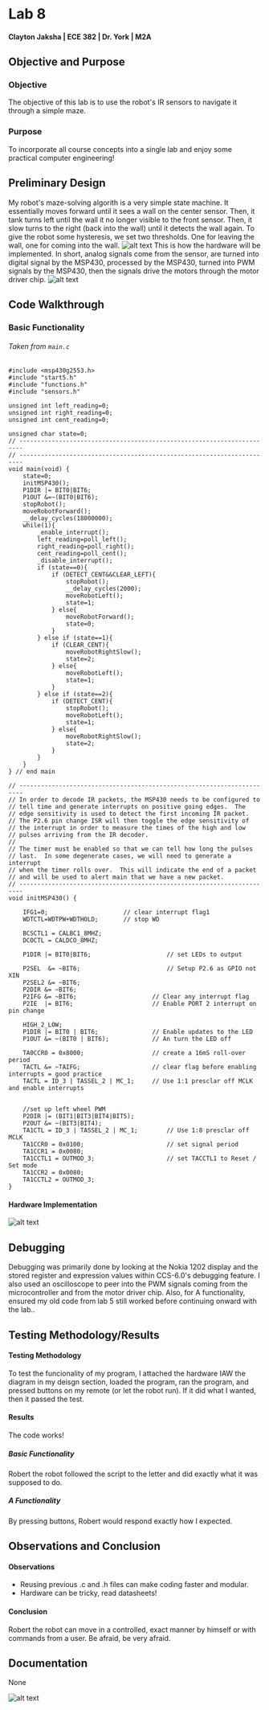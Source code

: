 Lab 8
====
#### Clayton Jaksha | ECE 382 | Dr. York | M2A
## Objective and Purpose
### Objective

The objective of this lab is to use the robot's IR sensors to navigate it through a simple maze.

### Purpose

To incorporate all course concepts into a single lab and enjoy some practical computer engineering!


## Preliminary Design
My robot's maze-solving algorith is a very simple state machine. It essentially moves forward until it sees a wall on the center sensor. Then, it tank turns left until the wall it no longer visible to the front sensor. Then, it slow turns to the right (back into the wall) until it detects the wall again. To give the robot some hysteresis, we set two thresholds. One for leaving the wall, one for coming into the wall.
![alt text](http://i.imgur.com/3YQ8lxV.jpg "Robert's brainzzzzz")
This is how the hardware will be implemented. In short, analog signals come from the sensor, are turned into digital signal by the MSP430, processed by the MSP430, turned into PWM signals by the MSP430, then the signals drive the motors through the motor driver chip.
![alt text](http://i.imgur.com/yU7kfZz.jpg "Robert's brainzzzzz")
## Code Walkthrough
### Basic Functionality
###### Taken from `main.c`
```
#include <msp430g2553.h>
#include "start5.h"
#include "functions.h"
#include "sensors.h"

unsigned int left_reading=0;
unsigned int right_reading=0;
unsigned int cent_reading=0;

unsigned char state=0;
// -----------------------------------------------------------------------
// -----------------------------------------------------------------------
void main(void) {
	state=0;
	initMSP430();
	P1DIR |= BIT0|BIT6;
	P1OUT &=~(BIT0|BIT6);
	stopRobot();
	moveRobotForward();
	__delay_cycles(18000000);
	while(1){
		_enable_interrupt();
		left_reading=poll_left();
		right_reading=poll_right();
		cent_reading=poll_cent();
		_disable_interrupt();
		if (state==0){
			if (DETECT_CENT&&CLEAR_LEFT){
				stopRobot();
				__delay_cycles(2000);
				moveRobotLeft();
				state=1;
			} else{
				moveRobotForward();
				state=0;
			}
		} else if (state==1){
			if (CLEAR_CENT){
				moveRobotRightSlow();
				state=2;
			} else{
				moveRobotLeft();
				state=1;
			}
		} else if (state==2){
			if (DETECT_CENT){
				stopRobot();
				moveRobotLeft();
				state=1;
			} else{
				moveRobotRightSlow();
				state=2;
			}
		}
	}
} // end main

// -----------------------------------------------------------------------
// In order to decode IR packets, the MSP430 needs to be configured to
// tell time and generate interrupts on positive going edges.  The
// edge sensitivity is used to detect the first incoming IR packet.
// The P2.6 pin change ISR will then toggle the edge sensitivity of
// the interrupt in order to measure the times of the high and low
// pulses arriving from the IR decoder.
//
// The timer must be enabled so that we can tell how long the pulses
// last.  In some degenerate cases, we will need to generate a interrupt
// when the timer rolls over.  This will indicate the end of a packet
// and will be used to alert main that we have a new packet.
// -----------------------------------------------------------------------
void initMSP430() {

	IFG1=0; 					// clear interrupt flag1
	WDTCTL=WDTPW+WDTHOLD; 		// stop WD

	BCSCTL1 = CALBC1_8MHZ;
	DCOCTL = CALDCO_8MHZ;

	P1DIR |= BIT0|BIT6;                     // set LEDs to output

	P2SEL  &= ~BIT6;						// Setup P2.6 as GPIO not XIN
	P2SEL2 &= ~BIT6;
	P2DIR &= ~BIT6;
	P2IFG &= ~BIT6;						// Clear any interrupt flag
	P2IE  |= BIT6;						// Enable PORT 2 interrupt on pin change

	HIGH_2_LOW;
	P1DIR |= BIT0 | BIT6;				// Enable updates to the LED
	P1OUT &= ~(BIT0 | BIT6);			// An turn the LED off

	TA0CCR0 = 0x8000;					// create a 16mS roll-over period
	TACTL &= ~TAIFG;					// clear flag before enabling interrupts = good practice
	TACTL = ID_3 | TASSEL_2 | MC_1;		// Use 1:1 presclar off MCLK and enable interrupts


	//set up left wheel PWM
	P2DIR |= (BIT1|BIT3|BIT4|BIT5);
	P2OUT &= ~(BIT3|BIT4);
	TA1CTL = ID_3 | TASSEL_2 | MC_1;		// Use 1:8 presclar off MCLK
    TA1CCR0 = 0x0100;						// set signal period
    TA1CCR1 = 0x0080;
    TA1CCTL1 = OUTMOD_3;					// set TACCTL1 to Reset / Set mode
    TA1CCR2 = 0x0080;
    TA1CCTL2 = OUTMOD_3;
}
```

#### Hardware Implementation

![alt text](http://i.imgur.com/gvoO1bs.jpg "Robert's brainzzzzz")


## Debugging

Debugging was primarily done by looking at the Nokia 1202 display and the stored register and expression values within CCS-6.0's debugging feature. I also used an oscilloscope to peer into the PWM signals coming from the microcontroller and from the motor driver chip. Also, for A functionality, ensured my old code from lab 5 still worked before continuing onward with the lab..

## Testing Methodology/Results

#### Testing Methodology
To test the funcionality of my program, I attached the hardware IAW the diagram in my deisgn section, loaded the program, ran the program, and pressed buttons on my remote (or let the robot run). If it did what I wanted, then it passed the test.
#### Results
The code works!
##### Basic Functionality
Robert the robot followed the script to the letter and did exactly what it was supposed to do.
##### A Functionality
By pressing buttons, Robert would respond exactly how I expected.

## Observations and Conclusion
#### Observations

* Reusing previous .c and .h files can make coding faster and modular.
* Hardware can be tricky, read datasheets!

#### Conclusion

Robert the robot can move in a controlled, exact manner by himself or with commands from a user. Be afraid, be very afraid.

## Documentation

None



![alt text](https://scontent-a-lax.xx.fbcdn.net/hphotos-xap1/v/t1.0-9/74267_549500225064244_1378381565_n.jpg?oh=38f2ad443d39282026c478279ec6d1fa&oe=5543E6BF "...and beat Air Force too")
